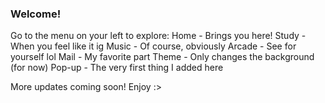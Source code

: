 ### Welcome!
Go to the menu on your left to explore:
Home - Brings you here!
Study - When you feel like it ig
Music - Of course, obviously
Arcade - See for yourself lol
Mail - My favorite part
Theme - Only changes the background (for now)
Pop-up - The very first thing I added here

More updates coming soon!
Enjoy :>
<!--stackedit_data:
eyJoaXN0b3J5IjpbMTYzNjc4NjE3LC01NTUzODA3MzUsLTIwOD
g3NDY2MTJdfQ==
-->